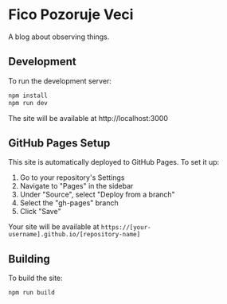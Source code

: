 # Fico Pozoruje Veci

A blog about observing things.

## Development

To run the development server:

```bash
npm install
npm run dev
```

The site will be available at http://localhost:3000

## GitHub Pages Setup

This site is automatically deployed to GitHub Pages. To set it up:

1. Go to your repository's Settings
2. Navigate to "Pages" in the sidebar
3. Under "Source", select "Deploy from a branch"
4. Select the "gh-pages" branch
5. Click "Save"

Your site will be available at `https://[your-username].github.io/[repository-name]`

## Building

To build the site:

```bash
npm run build
```
